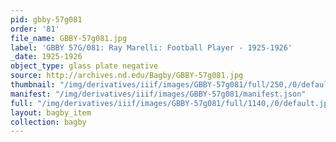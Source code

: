 ```yaml
---
pid: gbby-57g081
order: '81'
file_name: GBBY-57g081.jpg
label: 'GBBY 57G/081: Ray Marelli: Football Player - 1925-1926'
_date: 1925-1926
object_type: glass plate negative
source: http://archives.nd.edu/Bagby/GBBY-57g081.jpg
thumbnail: "/img/derivatives/iiif/images/GBBY-57g081/full/250,/0/default.jpg"
manifest: "/img/derivatives/iiif/images/GBBY-57g081/manifest.json"
full: "/img/derivatives/iiif/images/GBBY-57g081/full/1140,/0/default.jpg"
layout: bagby_item
collection: bagby
---
```

